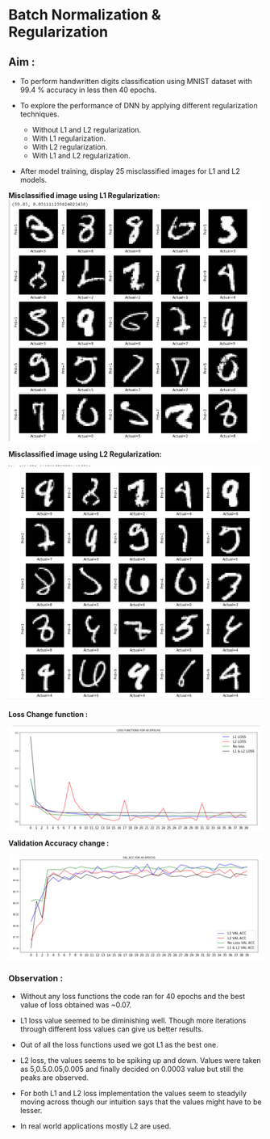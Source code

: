 # Batch Normalization & Regularization

## Aim :

* To perform handwritten digits classification using MNIST dataset with 99.4 % accuracy in less then 40 epochs.
* To explore the performance of DNN by applying different regularization techniques. 

  - Without L1 and L2 regularization.
  - With L1 regularization.
  - With L2 regularization.
  - With L1 and L2 regularization.

* After model training, display 25 misclassified images for L1 and L2 models.

**Misclassified image using L1 Regularization:**
![L1](https://github.com/Noopuragr/EVA4/blob/master/S6/L1.PNG)

**Misclassified image using L2 Regularization:**

![L2](https://github.com/Noopuragr/EVA4/blob/master/S6/L2.PNG)

**Loss Change function :**

![Loss function](https://github.com/Noopuragr/EVA4/blob/master/S6/loss_function.PNG)
 
 **Validation Accuracy change :**
 
 ![Accuracy](https://github.com/Noopuragr/EVA4/blob/master/S6/val_acc.PNG)
 
### Observation : 




- Without any loss functions the code ran for 40 epochs and the best value of loss obtained was ~0.07.

- L1 loss value seemed to be diminishing well. Though more iterations through different loss values can give us better results.

- Out of all the loss functions used we got L1 as the best one.

- L2 loss, the values seems to be spiking up and down. Values were taken as 5,0.5.0.05,0.005 and finally decided on 0.0003 value but still the peaks are observed.

- For both L1 and L2 loss implementation the values seem to steadyily moving across though our intuition says that the values might have to be lesser.

- In real world applications mostly L2 are used. 

